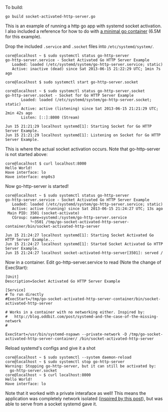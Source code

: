 To build:

```
go build socket-activated-http-server.go
```

This is an example of running a http go app with systemd socket activation. I also included a reference for how to do with [a minimal go container][1] (6.5M for this example). 


Drop the included `.service` and `.socket` files into `/etc/systemd/system/`. 


```
core@localhost ~ $ sudo systemctl status go-http-server
go-http-server.service - Socket Activated Go HTTP Server Example
   Loaded: loaded (/etc/systemd/system/go-http-server.service; static)
   Active: inactive (dead) since Sat 2013-06-15 21:22:29 UTC; 1min 7s ago

core@localhost $ sudo systemctl start go-http-server.socket 

core@localhost ~ $ sudo systemctl status go-http-server.socket
go-http-server.socket - Socket for Go HTTP Server Example
       Loaded: loaded (/etc/systemd/system/go-http-server.socket; static)
       Active: active (listening) since Sat 2013-06-15 21:21:29 UTC; 2min 42s ago
       Listen: [::]:8000 (Stream)

Jun 15 21:21:29 localhost systemd[1]: Starting Socket for Go HTTP Server Example.
Jun 15 21:21:29 localhost systemd[1]: Listening on Socket for Go HTTP Server Example.
```

This is where the actual socket activation occurs. Note that go-http-server is not started above:

```
core@localhost $ curl localhost:8000
Hello World!
Have interface: lo
Have interface: enp0s3
```

Now go-http-server is started!

```
core@localhost ~ $ sudo systemctl status go-http-server        
go-http-server.service - Socket Activated Go HTTP Server Example
   Loaded: loaded (/etc/systemd/system/go-http-server.service; static)
   Active: active (running) since Sat 2013-06-15 21:24:27 UTC; 13s ago
 Main PID: 3501 (socket-activate)
   CGroup: name=systemd:/system/go-http-server.service
           └─3501 /tmp/go-socket-activated-http-server-container/bin/socket-activated-http-server

Jun 15 21:24:27 localhost systemd[1]: Starting Socket Activated Go HTTP Server Example...
Jun 15 21:24:27 localhost systemd[1]: Started Socket Activated Go HTTP Server Example.
Jun 15 21:24:27 localhost socket-activated-http-server[3501]: served /
```

Now in a container. Edit go-http-server.service to read (Note the change of ExecStart):

```
[Unit]
Description=Socket Activated Go HTTP Server Example

[Service]
# To run directly
#ExecStart=/tmp/go-socket-activated-http-server-container/bin/socket-activated-http-server

# Works in a container with no networking either. Inspired by:
#   http://blog.oddbit.com/post/systemd-and-the-case-of-the-missing-network
#

ExecStart=/usr/bin/systemd-nspawn --private-network -D /tmp/go-socket-activated-http-server-container/ /bin/socket-activated-http-server
```

Reload systemd's configs and give it a shot

```
core@localhost ~ $ sudo systemctl --system daemon-reload
core@localhost ~ $ sudo systemctl stop go-http-server
Warning: Stopping go-http-server, but it can still be activated by:
  go-http-server.socket
core@localhost ~ $ curl localhost:8000
Hello World!
Have interface: lo
```

Note that it worked with a private interaface as well! This means the application was completely network isolated ([inspired by this post][2]), but was able to serve from a socket systemd gave it. 

[1]: https://github.com/polvi/go-socket-activated-http-server-container-amd64
[2]: http://blog.oddbit.com/post/systemd-and-the-case-of-the-missing-network
